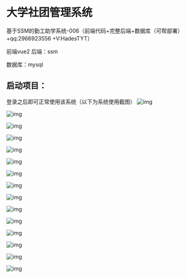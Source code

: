 # 大学社团管理系统
基于SSM的勤工助学系统-006（前端代码+完整后端+数据库（可帮部署）+qq:2966923556 +V:HadesTYT）


前端vue2
后端：ssm   

数据库：mysql



## 启动项目：

登录之后即可正常使用该系统（以下为系统使用截图）
![img](images/1.png)

![img](images/2.png)

![img](images/3.png)

![img](images/4.png)

![img](images/5.png)

![img](images/6.png)

![img](images/7.png)

![img](images/8.png)

![img](images/9.png)

![img](images/10.png)

![img](images/11.png)

![img](images/12.png)

![img](images/13.png)

![img](images/14.png)

![img](images/结构图.png)




